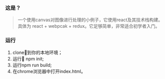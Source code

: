 ### 这是？
> 一个使用canvas对图像进行处理的小例子，它使用react及其技术栈构建。具体为 react + webpcak + redux。它足够简单，非常适合初学者入门。

### 运行

1. clone到你的本地环境；
2. 运行 npm init;
3. 运行npm run build;
3. 在chrome浏览器中打开index.html。
